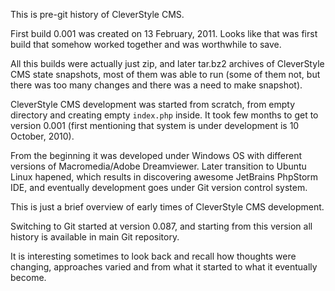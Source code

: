 This is pre-git history of CleverStyle CMS.

First build 0.001 was created on 13 February, 2011. Looks like that was first build that somehow worked together and was worthwhile to save.

All this builds were actually just zip, and later tar.bz2 archives of CleverStyle CMS state snapshots, most of them was able to run (some of them not, but there was too many changes and there was a need to make snapshot).

CleverStyle CMS development was started from scratch, from empty directory and creating empty `index.php` inside. It took few months to get to version 0.001 (first mentioning that system is under development is 10 October, 2010).

From the beginning it was developed under Windows OS with different versions of Macromedia/Adobe Dreamviewer. Later transition to Ubuntu Linux hapened, which results in discovering awesome JetBrains PhpStorm IDE, and eventually development goes under Git version control system.

This is just a brief overview of early times of CleverStyle CMS development.

Switching to Git started at version 0.087, and starting from this version all history is available in main Git repository.

It is interesting sometimes to look back and recall how thoughts were changing, approaches varied and from what it started to what it eventually become. 
